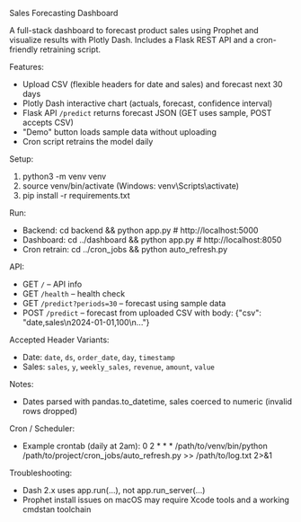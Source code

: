 Sales Forecasting Dashboard

A full-stack dashboard to forecast product sales using Prophet and visualize results with Plotly Dash. Includes a Flask REST API and a cron-friendly retraining script.

Features:
- Upload CSV (flexible headers for date and sales) and forecast next 30 days
- Plotly Dash interactive chart (actuals, forecast, confidence interval)
- Flask API `/predict` returns forecast JSON (GET uses sample, POST accepts CSV)
- "Demo" button loads sample data without uploading
- Cron script retrains the model daily

Setup:
1) python3 -m venv venv
2) source venv/bin/activate  (Windows: venv\\Scripts\\activate)
3) pip install -r requirements.txt

Run:
- Backend: cd backend && python app.py  # http://localhost:5000
- Dashboard: cd ../dashboard && python app.py  # http://localhost:8050
- Cron retrain: cd ../cron_jobs && python auto_refresh.py

API:
- GET `/` – API info
- GET `/health` – health check
- GET `/predict?periods=30` – forecast using sample data
- POST `/predict` – forecast from uploaded CSV with body: {"csv": "date,sales\n2024-01-01,100\n..."}

Accepted Header Variants:
- Date: `date`, `ds`, `order_date`, `day`, `timestamp`
- Sales: `sales`, `y`, `weekly_sales`, `revenue`, `amount`, `value`

Notes:
- Dates parsed with pandas.to_datetime, sales coerced to numeric (invalid rows dropped)

Cron / Scheduler:
- Example crontab (daily at 2am):
  0 2 * * * /path/to/venv/bin/python /path/to/project/cron_jobs/auto_refresh.py >> /path/to/log.txt 2>&1

Troubleshooting:
- Dash 2.x uses app.run(...), not app.run_server(...)
- Prophet install issues on macOS may require Xcode tools and a working cmdstan toolchain
